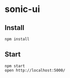 sonic-ui
========

Install
-------

    npm install
  
  
Start
-----

    npm start
    open http://localhost:5000/
